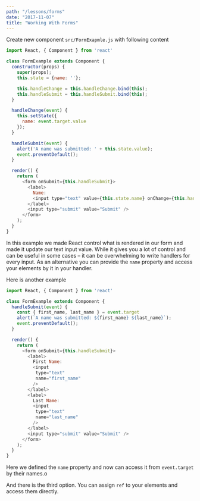 ```yaml
---
path: "/lessons/forms"
date: "2017-11-07"
title: "Working With Forms"
---
```


Create new component `src/FormExapmle.js` with following content

```js
import React, { Component } from 'react'

class FormExample extends Component {
  constructor(props) {
    super(props);
    this.state = {name: ''};

    this.handleChange = this.handleChange.bind(this);
    this.handleSubmit = this.handleSubmit.bind(this);
  }

  handleChange(event) {
    this.setState({
      name: event.target.value
    });
  }

  handleSubmit(event) {
    alert('A name was submitted: ' + this.state.value);
    event.preventDefault();
  }

  render() {
    return (
      <form onSubmit={this.handleSubmit}>
        <label>
          Name:
          <input type="text" value={this.state.name} onChange={this.handleChange} />
        </label>
        <input type="submit" value="Submit" />
      </form>
    );
  }
}
```

In this example we made React control what is rendered in our form and made it update our text input value. While it gives you a lot of control and can be useful in some cases – it can be overwhelming to write handlers for every input. As an alternative you can provide the `name` property and access your elements by it in your handler.

Here is another example

```js
import React, { Component } from 'react'

class FormExample extends Component {
  handleSubmit(event) {
    const { first_name, last_name } = event.target
    alert(`A name was submitted: ${first_name} ${last_name}`);
    event.preventDefault();
  }

  render() {
    return (
      <form onSubmit={this.handleSubmit}>
        <label>
          First Name:
          <input
           type="text"
           name="first_name"
          />
        </label>
        <label>
          Last Name:
          <input
           type="text"
           name="last_name"
          />
        </label>
        <input type="submit" value="Submit" />
      </form>
    );
  }
}
```

Here we defined the `name` property and now can access it from `event.target` by their names.o

And there is the third option. You can assign `ref` to your elements and access them directly.
